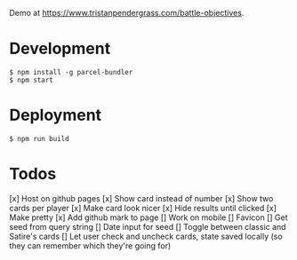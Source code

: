 Demo at https://www.tristanpendergrass.com/battle-objectives.

# Development

```
$ npm install -g parcel-bundler
$ npm start
```

# Deployment

```
$ npm run build
```

# Todos

[x] Host on github pages
[x] Show card instead of number
[x] Show two cards per player
[x] Make card look nicer
[x] Hide results until clicked
[x] Make pretty
[x] Add github mark to page
[] Work on mobile
[] Favicon
[] Get seed from query string
[] Date input for seed
[] Toggle between classic and Satire's cards
[] Let user check and uncheck cards, state saved locally (so they can remember which they're going for)
